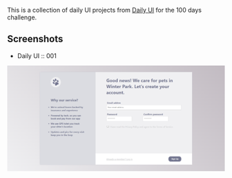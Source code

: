 This is a collection of daily UI projects from [Daily UI](https://www.dailyui.co/) for the 100 days challenge.

## Screenshots
* Daily UI :: 001

![Daily UI :: 001](001/screenshot.png)

